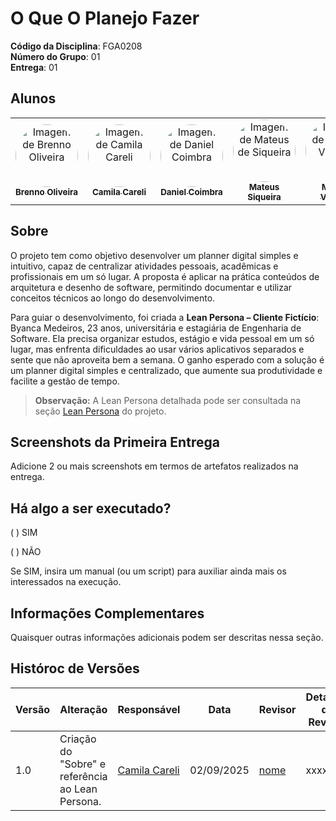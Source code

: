 # O Que O Planejo Fazer

**Código da Disciplina**: FGA0208<br>
**Número do Grupo**: 01<br>
**Entrega**: 01<br>

## Alunos
<center> 
  
<table style="width: 100%;">
  <tr>
    <td align="center">
      <a href="https://github.com/Brenno-Silva01">
        <img style="border-radius: 50%;" src="https://github.com/Brenno-Silva01.png" width="100px;" alt="Imagem de Brenno Oliveira"/><br />
        <sub><b>Brenno Oliveira</b></sub>
      </a>
    </td>
    <td align="center">
      <a href="https://github.com/camilascareli">
        <img style="border-radius: 50%;" src="https://github.com/camilascareli.png" width="100px;" alt="Imagem de Camila Careli"/><br />
        <sub><b>Camila Careli</b></sub>
      </a>
    </td>
    <td align="center">
      <a href="https://github.com/DanielCoimbra">
        <img style="border-radius: 50%;" src="https://github.com/DanielCoimbra.png" width="100px;" alt="Imagem de Daniel Coimbra"/><br />
        <sub><b>Daniel Coimbra</b></sub>
      </a>
    </td>
    <td align="center">
      <a href="https://github.com/siqueira-prog">
        <img style="border-radius: 50%;" src="https://github.com/siqueira-prog.png" width="100px;" alt="Imagem de Mateus de Siqueira"/><br />
        <sub><b>Mateus Siqueira</b></sub>
      </a>
    </td>
    <td align="center">
      <a href="https://github.com/matix0">
        <img style="border-radius: 50%;" src="https://github.com/matix0.png" width="100px;" alt="Imagem de Mateus Vinicius"/><br />
        <sub><b>Mateus Vinicius</b></sub>
      </a>
    </td>
    <td align="center">
      <a href="https://github.com/mrodrigues14">
        <img style="border-radius: 50%;" src="https://github.com/mrodrigues14.png" width="100px;" alt="Imagem de Matheus Rodrigues"/><br />
        <sub><b>Matheus Rodrigues</b></sub>
      </a>
    </td>
    <td align="center">
      <a href="https://github.com/alvezclari">
        <img style="border-radius: 50%;" src="https://github.com/alvezclari.png" width="100px;" alt="Imagem de Maria Clara"/><br />
        <sub><b>Maria Clara</b></sub>
      </a>
    </td>
    <td align="center">
      <a href="https://github.com/MillenaQueiroz">
        <img style="border-radius: 50%;" src="https://github.com/MillenaQueiroz.png" width="100px;" alt="Imagem de Millena Queiroz"/><br />
        <sub><b>Millena Queiroz</b></sub>
      </a>
    </td>
    <td align="center">
      <a href="https://github.com/nateejpg">
        <img style="border-radius: 50%;" src="https://github.com/nateejpg.png" width="100px;" alt="Imagem de Nathan Abreu"/><br />
        <sub><b>Nathan Abreu</b></sub>
      </a>
    </td>
    <td align="center">
      <a href="https://github.com/yaskisoba">
        <img style="border-radius: 50%;" src="https://github.com/yaskisoba.png" width="100px;" alt="Imagem de Yasmin Oliveira"/><br />
        <sub><b>Yasmin Oliveira</b></sub>
      </a>
    </td>
  </tr>
</table>


</center>

## Sobre 
O projeto tem como objetivo desenvolver um planner digital simples e intuitivo, capaz de centralizar atividades pessoais, acadêmicas e profissionais em um só lugar. A proposta é aplicar na prática conteúdos de arquitetura e desenho de software, permitindo documentar e utilizar conceitos técnicos ao longo do desenvolvimento.

Para guiar o desenvolvimento, foi criada a **Lean Persona – Cliente Fictício**: Byanca Medeiros, 23 anos, universitária e estagiária de Engenharia de Software. Ela precisa organizar estudos, estágio e vida pessoal em um só lugar, mas enfrenta dificuldades ao usar vários aplicativos separados e sente que não aproveita bem a semana. O ganho esperado com a solução é um planner digital simples e centralizado, que aumente sua produtividade e facilite a gestão de tempo.

> **Observação:** A Lean Persona detalhada pode ser consultada na seção [Lean Persona](#lean-persona) do projeto.

## Screenshots da Primeira Entrega
Adicione 2 ou mais screenshots em termos de artefatos realizados na entrega.

## Há algo a ser executado?

( ) SIM

( ) NÃO

Se SIM, insira um manual (ou um script) para auxiliar ainda mais os interessados na execução.

## Informações Complementares 
Quaisquer outras informações adicionais podem ser descritas nessa seção.

## Históroc de Versões
| Versão | Alteração | Responsável | Data | Revisor |  Detalhes da Revisão | Data da Revisão |
|--------|-----------|-------------|------|---------|----------------------|-----------------|
| 1.0 | Criação do "Sobre" e referência ao Lean Persona. | [Camila Careli](https://github.com/camilascareli) | 02/09/2025 | [nome](https://github.com/camilascareli) | xxxxx | XX/XX/XXXX |